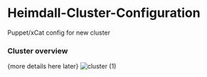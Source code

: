 # Heimdall-Cluster-Configuration
Puppet/xCat config for new cluster

### Cluster overview 
{more details here later}
![cluster (1)](https://user-images.githubusercontent.com/39464171/61586369-424b5280-ab40-11e9-9a82-9d46bd7a7ad4.jpg)
